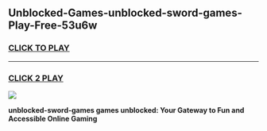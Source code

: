 
## Unblocked-Games-unblocked-sword-games-Play-Free-53u6w
<h3>
<a href="https://premium76.site?title=unblocked-sword-games&ref=22A">CLICK TO PLAY</a></h3>
<hr>

<h3>
<a href="https://premium76.site?title=unblocked-sword-games&ref=22A">CLICK 2 PLAY</a>
  
</h3>

<a href="https://premium76.site?title=unblocked-sword-games&ref=22A"><img src="https://clearcache.store/games.png"></a>


**unblocked-sword-games games unblocked: Your Gateway to Fun and Accessible Online Gaming**
